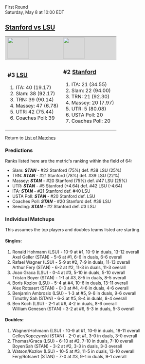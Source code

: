 First Round  
Saturday, May 8 at 10:00 EDT
## [Stanford vs LSU](https://www.ncaa.com/game/5833379) 

<table>  
<tr style="background-color: #d9d9d9 !important"><td><a href="../index.md"><a href="../index.md"><img src="https://www.ncaa.com/sites/default/files/images/logos/schools/l/lsu.70.png" width="70" height="70" /></a></a></td><td><a href="../index.md"><a href="../index.md"><img src="https://www.ncaa.com/sites/default/files/images/logos/schools/s/stanford.70.png" width="70" height="70" /></a></a></td></tr>
<tr><td>  

<h3>#3 <a href="../index.md">LSU</a></h3>  

<ol>  
<li>ITA: 40 (19.17)</li>  
<li>Slam: 38 (92.17)</li>  
<li>TRN: 39 (90.14)</li>  
<li>Massey: 47 (6.78)</li>  
<li>UTR: 42 (75.44)</li>  
<li>Coaches Poll: 39</li>  
</ol>  

</td><td>  

<h3>#2 <a href="../index.md">Stanford</a></h3>  

<ol>  
<li>ITA: 21 (34.55)</li>  
<li>Slam: 22 (94.00)</li>  
<li>TRN: 21 (92.30)</li>  
<li>Massey: 20 (7.97)</li>  
<li>UTR: 5 (80.08)</li>  
<li>USTA Poll: 20</li>  
<li>Coaches Poll: 20</li>  
</ol>  

</td></tr></table>  

Return to [List of Matches](../index.md)  

### Predictions  

Ranks listed here are the metric's ranking within the field of 64:  
- Slam: ***STAN*** - #22 Stanford (75%) def. #38 LSU (25%)  
- TRN: ***STAN*** - #21 Stanford (78%) def. #39 LSU (22%)  
- Massey: ***STAN*** - #20 Stanford (75%) def. #47 LSU (25%)  
- UTR: ***STAN*** - #5 Stanford (+4.64) def. #42 LSU (-4.64)  
- ITA: ***STAN*** - #21 Stanford def. #40 LSU  
- USTA Poll: ***STAN*** - #20 Stanford def. LSU  
- Coaches Poll: ***STAN*** - #20 Stanford def. #39 LSU  
- Seeding: ***STAN*** - #2 Stanford def. #3 LSU  

### Individual Matchups  

This assumes the top players and doubles teams listed are starting.  

#### Singles:  
1. Ronald Hohmann (LSU) - 10-9 at #1, 10-9 in duals, 13-12 overall  
   Axel Geller (STAN) - 5-6 at #1, 6-6 in duals, 6-6 overall
2. Rafael Wagner (LSU) - 5-9 at #2, 7-9 in duals, 11-13 overall  
   Arthur Fery (STAN) - 6-2 at #2, 11-3 in duals, 11-3 overall
3. Joao Graca (LSU) - 0-4 at #3, 5-10 in duals, 5-10 overall  
   Tristan Boyer (STAN) - 1-1 at #3, 8-5 in duals, 8-5 overall
4. Boris Kozlov (LSU) - 5-4 at #4, 10-6 in duals, 13-11 overall  
   Alex Rotsaert (STAN) - 0-0 at #4, 4-6 in duals, 4-6 overall
5. Benjamin Ambrosio (LSU) - 1-3 at #5, 9-6 in duals, 9-6 overall  
   Timothy Sah (STAN) - 6-3 at #5, 8-4 in duals, 8-4 overall
6. Ben Koch (LSU) - 2-1 at #6, 4-2 in duals, 8-6 overall  
   William Genesen (STAN) - 3-2 at #6, 5-3 in duals, 5-3 overall

#### Doubles:  
1. Wagner/Hohmann (LSU) - 10-9 at #1, 10-9 in duals, 18-11 overall  
   Geller/Kopczynski (STAN) - 2-0 at #1, 3-0 in duals, 3-0 overall
2. Thomas/Graca (LSU) - 6-10 at #2, 7-10 in duals, 7-10 overall  
   Boyer/Sah (STAN) - 3-2 at #2, 3-3 in duals, 3-3 overall
3. Watson/Kozlov (LSU) - 10-5 at #3, 11-5 in duals, 13-10 overall  
   Fery/Rotsaert (STAN) - 7-0 at #3, 9-1 in duals, 9-1 overall